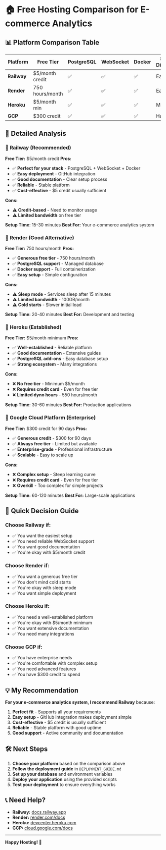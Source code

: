 # 🏠 Free Hosting Comparison for E-commerce Analytics

## 📊 **Platform Comparison Table**

| Platform | Free Tier | PostgreSQL | WebSocket | Docker | Setup Difficulty | Best For |
|----------|-----------|------------|-----------|---------|------------------|----------|
| **Railway** | $5/month credit | ✅ | ✅ | ✅ | Easy | **Recommended** |
| **Render** | 750 hours/month | ✅ | ✅ | ✅ | Easy | Good alternative |
| **Heroku** | $5/month min | ✅ | ✅ | ✅ | Medium | Established |
| **GCP** | $300 credit | ✅ | ✅ | ✅ | Hard | Enterprise |

## 🎯 **Detailed Analysis**

### 🥇 **Railway (Recommended)**

**Free Tier:** $5/month credit
**Pros:**
- ✅ **Perfect for your stack** - PostgreSQL + WebSocket + Docker
- ✅ **Easy deployment** - GitHub integration
- ✅ **Good documentation** - Clear setup process
- ✅ **Reliable** - Stable platform
- ✅ **Cost-effective** - $5 credit usually sufficient

**Cons:**
- ⚠️ **Credit-based** - Need to monitor usage
- ⚠️ **Limited bandwidth** on free tier

**Setup Time:** 15-30 minutes
**Best For:** Your e-commerce analytics system

### 🥈 **Render (Good Alternative)**

**Free Tier:** 750 hours/month
**Pros:**
- ✅ **Generous free tier** - 750 hours/month
- ✅ **PostgreSQL support** - Managed database
- ✅ **Docker support** - Full containerization
- ✅ **Easy setup** - Simple configuration

**Cons:**
- ⚠️ **Sleep mode** - Services sleep after 15 minutes
- ⚠️ **Limited bandwidth** - 100GB/month
- ⚠️ **Cold starts** - Slower initial load

**Setup Time:** 20-40 minutes
**Best For:** Development and testing

### 🥉 **Heroku (Established)**

**Free Tier:** $5/month minimum
**Pros:**
- ✅ **Well-established** - Reliable platform
- ✅ **Good documentation** - Extensive guides
- ✅ **PostgreSQL add-ons** - Easy database setup
- ✅ **Strong ecosystem** - Many integrations

**Cons:**
- ❌ **No free tier** - Minimum $5/month
- ❌ **Requires credit card** - Even for free tier
- ❌ **Limited dyno hours** - 550 hours/month

**Setup Time:** 30-60 minutes
**Best For:** Production applications

### 🏢 **Google Cloud Platform (Enterprise)**

**Free Tier:** $300 credit for 90 days
**Pros:**
- ✅ **Generous credit** - $300 for 90 days
- ✅ **Always free tier** - Limited but available
- ✅ **Enterprise-grade** - Professional infrastructure
- ✅ **Scalable** - Easy to scale up

**Cons:**
- ❌ **Complex setup** - Steep learning curve
- ❌ **Requires credit card** - Even for free tier
- ❌ **Overkill** - Too complex for simple projects

**Setup Time:** 60-120 minutes
**Best For:** Large-scale applications

## 🚀 **Quick Decision Guide**

### Choose **Railway** if:
- ✅ You want the easiest setup
- ✅ You need reliable WebSocket support
- ✅ You want good documentation
- ✅ You're okay with $5/month credit

### Choose **Render** if:
- ✅ You want a generous free tier
- ✅ You don't mind cold starts
- ✅ You're okay with sleep mode
- ✅ You want simple deployment

### Choose **Heroku** if:
- ✅ You need a well-established platform
- ✅ You're okay with $5/month minimum
- ✅ You want extensive documentation
- ✅ You need many integrations

### Choose **GCP** if:
- ✅ You have enterprise needs
- ✅ You're comfortable with complex setup
- ✅ You need advanced features
- ✅ You have $300 credit to spend

## 💡 **My Recommendation**

**For your e-commerce analytics system, I recommend Railway** because:

1. **Perfect fit** - Supports all your requirements
2. **Easy setup** - GitHub integration makes deployment simple
3. **Cost-effective** - $5 credit is usually sufficient
4. **Reliable** - Stable platform with good uptime
5. **Good support** - Active community and documentation

## 🛠️ **Next Steps**

1. **Choose your platform** based on the comparison above
2. **Follow the deployment guide** in `DEPLOYMENT_GUIDE.md`
3. **Set up your database** and environment variables
4. **Deploy your application** using the provided scripts
5. **Test your deployment** to ensure everything works

## 📞 **Need Help?**

- **Railway:** [docs.railway.app](https://docs.railway.app)
- **Render:** [render.com/docs](https://render.com/docs)
- **Heroku:** [devcenter.heroku.com](https://devcenter.heroku.com)
- **GCP:** [cloud.google.com/docs](https://cloud.google.com/docs)

---

**Happy Hosting! 🎉** 